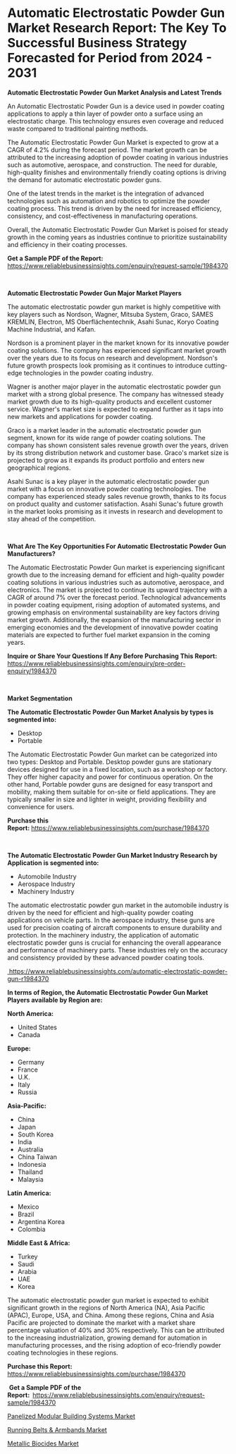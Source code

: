 <p><h1>Automatic Electrostatic Powder Gun Market Research Report: The Key To Successful Business Strategy Forecasted for Period from 2024 - 2031</h1></p><p><strong>Automatic Electrostatic Powder Gun Market Analysis and Latest Trends</strong></p>
<p><p>An Automatic Electrostatic Powder Gun is a device used in powder coating applications to apply a thin layer of powder onto a surface using an electrostatic charge. This technology ensures even coverage and reduced waste compared to traditional painting methods.</p><p>The Automatic Electrostatic Powder Gun Market is expected to grow at a CAGR of 4.2% during the forecast period. The market growth can be attributed to the increasing adoption of powder coating in various industries such as automotive, aerospace, and construction. The need for durable, high-quality finishes and environmentally friendly coating options is driving the demand for automatic electrostatic powder guns.</p><p>One of the latest trends in the market is the integration of advanced technologies such as automation and robotics to optimize the powder coating process. This trend is driven by the need for increased efficiency, consistency, and cost-effectiveness in manufacturing operations.</p><p>Overall, the Automatic Electrostatic Powder Gun Market is poised for steady growth in the coming years as industries continue to prioritize sustainability and efficiency in their coating processes.</p></p>
<p><strong>Get a Sample PDF of the Report:&nbsp;</strong> <a href="https://www.reliablebusinessinsights.com/enquiry/request-sample/1984370">https://www.reliablebusinessinsights.com/enquiry/request-sample/1984370</a></p>
<p>&nbsp;</p>
<p><strong>Automatic Electrostatic Powder Gun Major Market Players</strong></p>
<p><p>The automatic electrostatic powder gun market is highly competitive with key players such as Nordson, Wagner, Mitsuba System, Graco, SAMES KREMLIN, Electron, MS Oberflächentechnik, Asahi Sunac, Koryo Coating Machine Industrial, and Kafan.</p><p>Nordson is a prominent player in the market known for its innovative powder coating solutions. The company has experienced significant market growth over the years due to its focus on research and development. Nordson's future growth prospects look promising as it continues to introduce cutting-edge technologies in the powder coating industry.</p><p>Wagner is another major player in the automatic electrostatic powder gun market with a strong global presence. The company has witnessed steady market growth due to its high-quality products and excellent customer service. Wagner's market size is expected to expand further as it taps into new markets and applications for powder coating.</p><p>Graco is a market leader in the automatic electrostatic powder gun segment, known for its wide range of powder coating solutions. The company has shown consistent sales revenue growth over the years, driven by its strong distribution network and customer base. Graco's market size is projected to grow as it expands its product portfolio and enters new geographical regions.</p><p>Asahi Sunac is a key player in the automatic electrostatic powder gun market with a focus on innovative powder coating technologies. The company has experienced steady sales revenue growth, thanks to its focus on product quality and customer satisfaction. Asahi Sunac's future growth in the market looks promising as it invests in research and development to stay ahead of the competition.</p></p>
<p>&nbsp;</p>
<p><strong>What Are The Key Opportunities For Automatic Electrostatic Powder Gun Manufacturers?</strong></p>
<p><p>The Automatic Electrostatic Powder Gun market is experiencing significant growth due to the increasing demand for efficient and high-quality powder coating solutions in various industries such as automotive, aerospace, and electronics. The market is projected to continue its upward trajectory with a CAGR of around 7% over the forecast period. Technological advancements in powder coating equipment, rising adoption of automated systems, and growing emphasis on environmental sustainability are key factors driving market growth. Additionally, the expansion of the manufacturing sector in emerging economies and the development of innovative powder coating materials are expected to further fuel market expansion in the coming years.</p></p>
<p><strong>Inquire or Share Your Questions If Any Before Purchasing This Report:</strong> <a href="https://www.reliablebusinessinsights.com/enquiry/pre-order-enquiry/1984370">https://www.reliablebusinessinsights.com/enquiry/pre-order-enquiry/1984370</a></p>
<p>&nbsp;</p>
<p><strong>Market Segmentation</strong></p>
<p><strong>The Automatic Electrostatic Powder Gun Market Analysis by types is segmented into:</strong></p>
<p><ul><li>Desktop</li><li>Portable</li></ul></p>
<p><p>The Automatic Electrostatic Powder Gun market can be categorized into two types: Desktop and Portable. Desktop powder guns are stationary devices designed for use in a fixed location, such as a workshop or factory. They offer higher capacity and power for continuous operation. On the other hand, Portable powder guns are designed for easy transport and mobility, making them suitable for on-site or field applications. They are typically smaller in size and lighter in weight, providing flexibility and convenience for users.</p></p>
<p><strong>Purchase this Report:&nbsp;</strong><a href="https://www.reliablebusinessinsights.com/purchase/1984370">https://www.reliablebusinessinsights.com/purchase/1984370</a></p>
<p>&nbsp;</p>
<p><strong>The Automatic Electrostatic Powder Gun Market Industry Research by Application is segmented into:</strong></p>
<p><ul><li>Automobile Industry</li><li>Aerospace Industry</li><li>Machinery Industry</li></ul></p>
<p><p>The automatic electrostatic powder gun market in the automobile industry is driven by the need for efficient and high-quality powder coating applications on vehicle parts. In the aerospace industry, these guns are used for precision coating of aircraft components to ensure durability and protection. In the machinery industry, the application of automatic electrostatic powder guns is crucial for enhancing the overall appearance and performance of machinery parts. These industries rely on the accuracy and consistency provided by these advanced powder coating tools.</p></p>
<p><a href="https://www.reliablebusinessinsights.com/automatic-electrostatic-powder-gun-r1984370">&nbsp;https://www.reliablebusinessinsights.com/automatic-electrostatic-powder-gun-r1984370</a></p>
<p><strong>In terms of Region, the Automatic Electrostatic Powder Gun Market Players available by Region are:</strong></p>
<p>
    <p> <strong> North America: </strong>
        <ul>
            <li>United States</li>
            <li>Canada</li>
        </ul>
        </p> 
    <p> <strong> Europe: </strong>
        <ul>
            <li>Germany</li>
            <li>France</li>
            <li>U.K.</li>
            <li>Italy</li>
            <li>Russia</li>
        </ul>
        </p> 
    <p> <strong> Asia-Pacific: </strong>
        <ul>
            <li>China</li>
            <li>Japan</li>
            <li>South Korea</li>
            <li>India</li>
            <li>Australia</li>
            <li>China Taiwan</li>
            <li>Indonesia</li>
            <li>Thailand</li>
            <li>Malaysia</li>
        </ul>
        </p> 
    <p> <strong> Latin America: </strong>
        <ul>
            <li>Mexico</li>
            <li>Brazil</li>
            <li>Argentina Korea</li>
            <li>Colombia</li>
        </ul>
        </p> 
    <p> <strong> Middle East & Africa: </strong>
        <ul>
            <li>Turkey</li>
            <li>Saudi</li>
            <li>Arabia</li>
            <li>UAE</li>
            <li>Korea</li>
        </ul>
    </p>
    </p>
<p><p>The automatic electrostatic powder gun market is expected to exhibit significant growth in the regions of North America (NA), Asia Pacific (APAC), Europe, USA, and China. Among these regions, China and Asia Pacific are projected to dominate the market with a market share percentage valuation of 40% and 30% respectively. This can be attributed to the increasing industrialization, growing demand for automation in manufacturing processes, and the rising adoption of eco-friendly powder coating technologies in these regions.</p></p>
<p><strong>Purchase this Report: </strong><a href="https://www.reliablebusinessinsights.com/purchase/1984370">https://www.reliablebusinessinsights.com/purchase/1984370</a></p>
<p>&nbsp;<strong>Get a Sample PDF of the Report:&nbsp;&nbsp;</strong><a href="https://www.reliablebusinessinsights.com/enquiry/request-sample/1984370">https://www.reliablebusinessinsights.com/enquiry/request-sample/1984370</a></p>
<p><strong></strong></p>
<p><p><a href="https://www.linkedin.com/pulse/panelized-modular-building-systems-market-overview-iss5c">Panelized Modular Building Systems Market</a></p><p><a href="https://www.linkedin.com/pulse/emerging-trends-running-belts-amp-armbands-market-global-outlook-a6hac">Running Belts & Armbands Market</a></p><p><a href="https://www.linkedin.com/pulse/global-metallic-biocides-market-analysis-trends-forecasts-byhnc">Metallic Biocides Market</a></p></p>